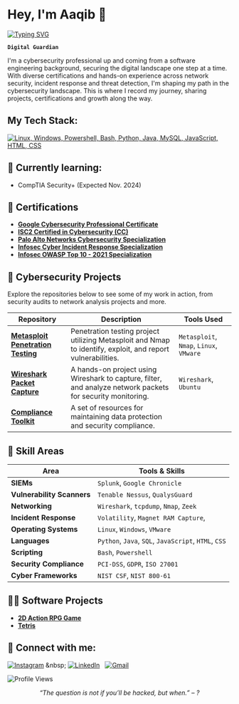 <h1>Hey, I'm Aaqib 👋</h1>

[![Typing SVG](https://readme-typing-svg.demolab.com?font=Fira+Code&size=28&duration=4500&pause=1000&width=810&lines=Cybersecurity+Professional+and+Software+Engineer)](https://git.io/typing-svg)

**`Digital Guardian`**

I'm a cybersecurity professional up and coming from a software engineering background, securing the digital landscape one step at a time. With diverse certifications and hands-on experience across network security, incident response and threat detection, I'm shaping my path in the cybersecurity landscape. This is where I record my journey, sharing projects, certifications and growth along the way.

<h2>My Tech Stack: </h2>

[![Linux, Windows, Powershell, Bash, Python, Java, MySQL, JavaScript, HTML, CSS](https://skillicons.dev/icons?i=linux,windows,powershell,bash,python,java,mysql,js,html,css)](https://skillicons.dev)

<div id="learning">
  <h2 class="learning">🚧 Currently learning: </h2>
  <ul>
    <li>CompTIA Security+ (Expected Nov. 2024)</li>
  </ul>
</div>

<div id="certifications">
  <h2 class="certifications">🧾 Certifications </h2>
  <ul>
    <li><a href="https://www.credly.com/badges/9fd72c7e-2a33-4b74-9de9-dcd6f39dc46b"><b>Google Cybersecurity Professional Certificate</b></a></li>
    <li><a href="https://imgur.com/a/hX3i6PF"><b>ISC2 Certified in Cybersecurity (CC)</b></a></li>
    <li><a href="https://www.coursera.org/account/accomplishments/specialization/F2MF3502CGD1"><b>Palo Alto Networks Cybersecurity Specialization</b></a></li>
    <li><a href="https://www.coursera.org/account/accomplishments/specialization/7Z2FG1ZM9HAH"><b>Infosec Cyber Incident Response Specialization</b></a></li>
    <li><a href="https://www.coursera.org/account/accomplishments/specialization/OHL6SAWJX1NM"><b>Infosec OWASP Top 10 - 2021 Specialization</b></a></li>
  </ul>
</div>

<div id="cyber_projects">
  <h2 class="cyber_projects">🔐 Cybersecurity Projects </h2>

  Explore the repositories below to see some of my work in action, from security audits to network analysis projects and more.

| Repository      | Description                                                                                                                                                                           | Tools Used
|-----------------|---------------------------------------------------------------------------------------------------------------------------------------------------------------------------------------|---------------------------
| **[Metasploit Penetration Testing](https://github.com/Aaqib-H/Metasploit-Penetration-Testing)** | Penetration testing project utilizing Metasploit and Nmap to identify, exploit, and report vulnerabilities. | `Metasploit`, `Nmap`, `Linux`, `VMware`
| **[Wireshark Packet Capture](https://github.com/Aaqib-H/Wireshark-Packet-Capture)** | A hands-on project using Wireshark to capture, filter, and analyze network packets for security monitoring.          | `Wireshark`, `Ubuntu`
| **[Compliance Toolkit](https://github.com/YourUsername/Compliance-Toolkit)** | A set of resources for maintaining data protection and security compliance.                                              |


## 🎯 **Skill Areas**

| Area                  | Tools & Skills                                                                      |
|----------------------------|--------------------------------------------------------------------------------|
| **SIEMs**                  | `Splunk`, `Google Chronicle`                                                   |
| **Vulnerability Scanners** | `Tenable Nessus`, `QualysGuard`                                                |
| **Networking**             | `Wireshark`, `tcpdump`, `Nmap`, `Zeek`                                         |
| **Incident Response**      | `Volatility`, `Magnet RAM Capture`,                                            |
| **Operating Systems**      | `Linux`, `Windows`, `VMware`                                                   |
| **Languages**              | `Python`, `Java`, `SQL`, `JavaScript`, `HTML`, `CSS`                           |
| **Scripting**              | `Bash`, `Powershell`                                                           |
| **Security Compliance**    | `PCI-DSS`, `GDPR`, `ISO 27001`                                                 |
| **Cyber Frameworks**       | `NIST CSF`, `NIST 800-61`                                                      |


<div id="software_projects">
  <h2 class="software_projects">👨‍💻 Software Projects </h2>
  <ul>
    <li><a href="https://github.com/Aaqib-H/2D-Action-RPG-Game"><b>2D Action RPG Game</b></a></li>
    <li><a href="https://github.com/Aaqib-H/Tetris-in-Java"><b>Tetris</b></a></li>
  </ul>
</div>
    
<h2> 🤳 Connect with me:</h2>

[![Instagram](https://skillicons.dev/icons?i=instagram)]([https://twitter.com/kshyun28](http://www.instagram.com/aaqib.exe/)) &nbsp;
[![LinkedIn](https://skillicons.dev/icons?i=linkedin)](https://www.linkedin.com/in/aaqib-h/) &nbsp;
[![Gmail](https://skillicons.dev/icons?i=gmail)](mailto:aaqibhassan10@gmail.com?subject=Hello%20Aaqib,%20From%20Github)

![Profile Views](https://komarev.com/ghpvc/?username=Aaqib-H&label=Profile%20Views&color=0e75b6&style=flat)

<div align="center">
  <em>“The question is not if you’ll be hacked, but when.” – ?</em>
</div>

<!--
**Aaqib-H/Aaqib-H** is a ✨ _special_ ✨ repository because its `README.md` (this file) appears on your GitHub profile.

Here are some ideas to get you started:

- 🔭 I’m currently working on ...
- 🌱 I’m currently learning ...
- 👯 I’m looking to collaborate on ...
- 🤔 I’m looking for help with ...
- 💬 Ask me about ...
- 📫 How to reach me: ...
- 😄 Pronouns: ...
- ⚡ Fun fact: ...
-->
